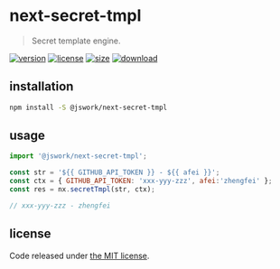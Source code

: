# next-secret-tmpl
> Secret template engine.

[![version][version-image]][version-url]
[![license][license-image]][license-url]
[![size][size-image]][size-url]
[![download][download-image]][download-url]

## installation
```bash
npm install -S @jswork/next-secret-tmpl
```

## usage
```js
import '@jswork/next-secret-tmpl';

const str = '${{ GITHUB_API_TOKEN }} - ${{ afei }}';
const ctx = { GITHUB_API_TOKEN: 'xxx-yyy-zzz', afei:'zhengfei' };
const res = nx.secretTmpl(str, ctx);

// xxx-yyy-zzz - zhengfei
```

## license
Code released under [the MIT license](https://github.com/afeiship/next-secret-tmpl/blob/master/LICENSE.txt).

[version-image]: https://img.shields.io/npm/v/@jswork/next-secret-tmpl
[version-url]: https://npmjs.org/package/@jswork/next-secret-tmpl

[license-image]: https://img.shields.io/npm/l/@jswork/next-secret-tmpl
[license-url]: https://github.com/afeiship/next-secret-tmpl/blob/master/LICENSE.txt

[size-image]: https://img.shields.io/bundlephobia/minzip/@jswork/next-secret-tmpl
[size-url]: https://github.com/afeiship/next-secret-tmpl/blob/master/dist/next-secret-tmpl.min.js

[download-image]: https://img.shields.io/npm/dm/@jswork/next-secret-tmpl
[download-url]: https://www.npmjs.com/package/@jswork/next-secret-tmpl
